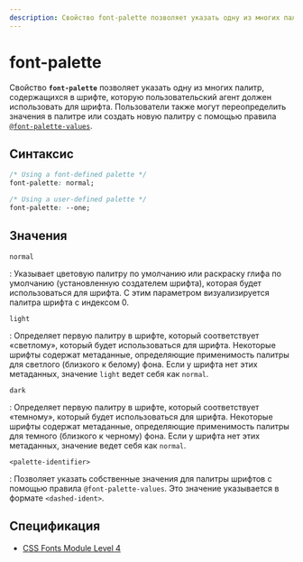 ```yaml
---
description: Свойство font-palette позволяет указать одну из многих палитр, содержащихся в шрифте, которую пользовательский агент должен использовать для шрифта
---
```


# font-palette

Свойство **`font-palette`** позволяет указать одну из многих палитр, содержащихся в шрифте, которую пользовательский агент должен использовать для шрифта. Пользователи также могут переопределить значения в палитре или создать новую палитру с помощью правила [`@font-palette-values`](font-palette-values.md).

## Синтаксис

```css
/* Using a font-defined palette */
font-palette: normal;

/* Using a user-defined palette */
font-palette: --one;
```

## Значения

`normal`

: Указывает цветовую палитру по умолчанию или раскраску глифа по умолчанию (установленную создателем шрифта), которая будет использоваться для шрифта. С этим параметром визуализируется палитра шрифта с индексом 0.

`light`

: Определяет первую палитру в шрифте, который соответствует «светлому», который будет использоваться для шрифта. Некоторые шрифты содержат метаданные, определяющие применимость палитры для светлого (близкого к белому) фона. Если у шрифта нет этих метаданных, значение `light` ведет себя как `normal`.

`dark`

: Определяет первую палитру в шрифте, который соответствует «темному», который будет использоваться для шрифта. Некоторые шрифты содержат метаданные, определяющие применимость палитры для темного (близкого к черному) фона. Если у шрифта нет этих метаданных, значение ведет себя как `normal`.

`<palette-identifier>`

: Позволяет указать собственные значения для палитры шрифтов с помощью правила `@font-palette-values`. Это значение указывается в формате `<dashed-ident>`.

## Спецификация

-   [CSS Fonts Module Level 4](https://w3c.github.io/csswg-drafts/css-fonts/#font-palette-prop)
